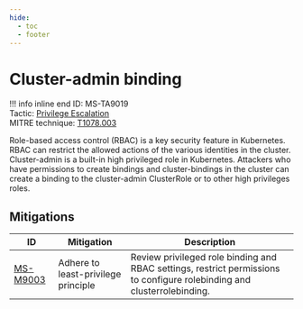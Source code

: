 ```yaml
---
hide:
  - toc
  - footer
---
```


# Cluster-admin binding

!!! info inline end
    ID: MS-TA9019<br>
    Tactic: [Privilege Escalation](../tactics/PrivilegeEscalation/index.md) <br>
    MITRE technique: [T1078.003](https://attack.mitre.org/techniques/T1078/003/)

Role-based access control (RBAC) is a key security feature in Kubernetes. RBAC can restrict the allowed actions of the various identities in the cluster. Cluster-admin is a built-in high privileged role in Kubernetes. Attackers who have permissions to create bindings and cluster-bindings in the cluster can create a binding to the cluster-admin ClusterRole or to other high privileges roles.

## Mitigations

|ID|Mitigation|Description|
|--|----------|-----------|
|[MS-M9003](../mitigations/MS-M9003%20Adhere%20to%20least-privilege%20principle.md)|Adhere to least-privilege principle|Review privileged role binding and RBAC settings, restrict permissions to configure rolebinding and clusterrolebinding.|
